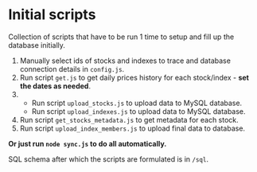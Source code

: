 # Initial scripts

Collection of scripts that have to be run 1 time to setup and fill up the database initially.
1. Manually select ids of stocks and indexes to trace and database connection details in `config.js`.
2. Run script `get.js` to get daily prices history for each stock/index - **set the dates as needed**.
3. - Run script `upload_stocks.js` to upload data to MySQL database.
   - Run script `upload_indexes.js` to upload data to MySQL database.
4. Run script `get_stocks_metadata.js` to get metadata for each stock.
5. Run script `upload_index_members.js` to upload final data to database.

**Or just run `node sync.js` to do all automatically.**

SQL schema after which the scripts are formulated is in `/sql`.

